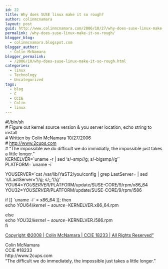 ```yaml
---
id: 22
title: Why does SUSE linux make it so rough?
author: colinmcnamara
layout: post
guid: http://www.colinmcnamara.com/2006/10/27/why-does-suse-linux-make-it-so-rough/
permalink: /why-does-suse-linux-make-it-so-rough/
blogger_blog:
  - colinmcnamara.blogspot.com
blogger_author:
  - Colin McNamara
blogger_permalink:
  - /2006/10/why-does-suse-linux-make-it-so-rough.html
categories:
  - linux
  - Technology
  - Uncategorized
tags:
  - blog
  - C
  - CCIE
  - Colin
  - linux
---
```

#!/bin/sh  
\# Figure out kernel source version & you server location, echo string to install  
\# Written by Colin McNamara 10/27/2006  
\# http://www.2cups.com  
\# &#8220;The impossible we do difficult we do immidiatly, the impossible just takes a little longer.&#8221;  
KERNELVER=\`uname -r | sed &#8216;s/-smp//g; s/-bigsmp//g&#8217;\`  
PLATFORM=\`uname -i\`

YOUSERVER=\`cat /var/lib/YaST2/you/config | grep LastServer= | sed &#8216;s/LastServer=&#8221;//g; s/;;&#8221;//g&#8217;\`  
YOU64=$YOUSERVER/$PLATFORM/update/SUSE-CORE/9/rpm/x86_64  
YOU32=$YOUSERVER/$PLATFORM/update/SUSE-CORE/9/rpm/i586

if [[ \`uname -i\` = x86_64 ]]; then  
echo $YOU64/kernel-source-$KERNELVER.x86_64.rpm

else  
echo $YOU32/kernel-source-$KERNELVER.i586.rpm  
fi

[Copyright ©2008 | Colin McNamara | CCIE 18233 | All Rights Reserved&#8221;][1]

<p class="blogger-post-footer">
  Colin McNamara<br /> CCIE #18233<br /> http://www.2cups.com<br /> &#8220;The difficult we do immediately, the impossible just takes a little longer.&#8221;
</p>

 [1]: http://www.colinmcnamara.com "Copyright ©2008 | Colin McNamara | CCIE 18233 | All Rights Reserved"